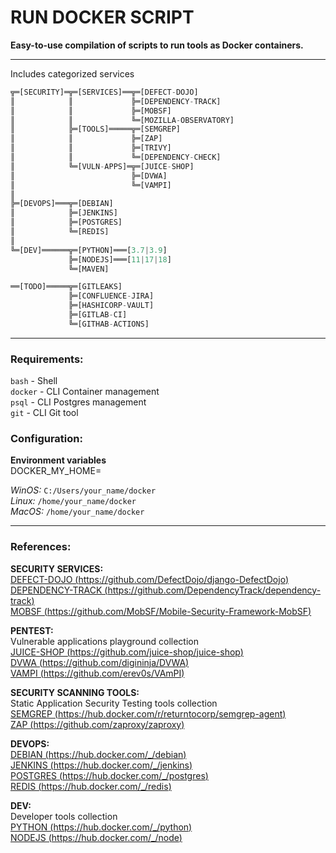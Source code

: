 # RUN DOCKER SCRIPT  
  
**Easy-to-use compilation of scripts to run tools as Docker containers.**  
  
---
Includes categorized services  
  
```dart
╦═[SECURITY]═╦═[SERVICES]══╦═[DEFECT-DOJO]
║            ║             ╠═[DEPENDENCY-TRACK]
║            ║             ╠═[MOBSF]
║            ║             ╚═[MOZILLA-OBSERVATORY]
║            ╠═[TOOLS]═════╦═[SEMGREP]
║            ║             ╠═[ZAP]
║            ║             ╠═[TRIVY]
║            ║             ╚═[DEPENDENCY-CHECK]
║            ╚═[VULN-APPS]═╦═[JUICE-SHOP]
║                          ╠═[DVWA]
║                          ╚═[VAMPI]
║
╠═[DEVOPS]═══╦═[DEBIAN]
║            ╠═[JENKINS]
║            ╠═[POSTGRES]
║            ╚═[REDIS]
║
╚═[DEV]══════╦═[PYTHON]═══[3.7|3.9]
             ╠═[NODEJS]═══[11|17|18]
             ╚═[MAVEN]

══[TODO]═════╦═[GITLEAKS]
             ╠═[CONFLUENCE-JIRA]
             ╠═[HASHICORP-VAULT]
             ╠═[GITLAB-CI]
             ╚═[GITHAB-ACTIONS]
```
---
### Requirements:  
`bash` - Shell  
`docker` - CLI Container management  
`psql` - CLI Postgres management  
`git` - CLI Git tool  
### Configuration:  
**Environment variables**  
DOCKER_MY_HOME=  
  
*WinOS:* `C:/Users/your_name/docker`  
*Linux:* `/home/your_name/docker`  
*MacOS:* `/home/your_name/docker`  
  
---
### References:  
**SECURITY SERVICES:**  
[DEFECT-DOJO (https://github.com/DefectDojo/django-DefectDojo)](https://github.com/DefectDojo/django-DefectDojo)  
[DEPENDENCY-TRACK (https://github.com/DependencyTrack/dependency-track)](https://github.com/DependencyTrack/dependency-track)  
[MOBSF (https://github.com/MobSF/Mobile-Security-Framework-MobSF)](https://github.com/MobSF/Mobile-Security-Framework-MobSF)  
  
**PENTEST:**  
Vulnerable applications playground collection  
[JUICE-SHOP (https://github.com/juice-shop/juice-shop)](https://github.com/juice-shop/juice-shop)  
[DVWA (https://github.com/digininja/DVWA)](https://github.com/digininja/DVWA)  
[VAMPI (https://github.com/erev0s/VAmPI)](https://github.com/erev0s/VAmPI)  
  
**SECURITY SCANNING TOOLS:**  
Static Application Security Testing tools collection  
[SEMGREP (https://hub.docker.com/r/returntocorp/semgrep-agent)](https://hub.docker.com/r/returntocorp/semgrep-agent)  
[ZAP (https://github.com/zaproxy/zaproxy)](https://github.com/zaproxy/zaproxy)  
  
**DEVOPS:**  
[DEBIAN (https://hub.docker.com/_/debian)](https://hub.docker.com/_/debian)  
[JENKINS (https://hub.docker.com/_/jenkins)](https://hub.docker.com/_/jenkins)  
[POSTGRES (https://hub.docker.com/_/postgres)](https://hub.docker.com/_/postgres)  
[REDIS (https://hub.docker.com/_/redis)](https://hub.docker.com/_/redis)  
  
**DEV:**  
Developer tools collection  
[PYTHON (https://hub.docker.com/_/python)](https://hub.docker.com/_/python)  
[NODEJS (https://hub.docker.com/_/node)](https://hub.docker.com/_/node)  
  